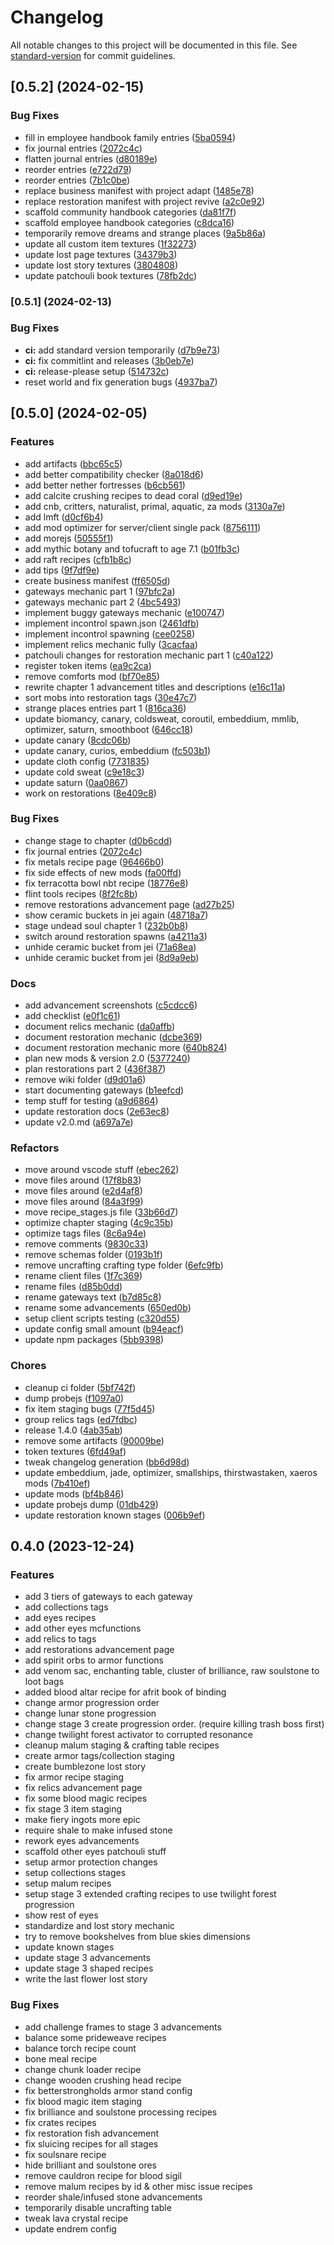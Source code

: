 # Changelog

All notable changes to this project will be documented in this file. See [standard-version](https://github.com/conventional-changelog/standard-version) for commit guidelines.

## [0.5.2] (2024-02-15)

### Bug Fixes

- fill in employee handbook family entries ([5ba0594](https://github.com/dustinheisey/inconvenient-modpack/commit/5ba0594dc6935d3edcdf838d39eac427dab281f3))
- fix journal entries ([2072c4c](https://github.com/dustinheisey/inconvenient-modpack/commit/2072c4c05ce86651a31fefc28951ba46dbae8026))
- flatten journal entries ([d80189e](https://github.com/dustinheisey/inconvenient-modpack/commit/d80189e0e29f8623de56ca318e7a432e45208bc8))
- reorder entries ([e722d79](https://github.com/dustinheisey/inconvenient-modpack/commit/e722d790b0b55a46191357bd6d37e5ec0d96d8c1))
- reorder entries ([7b1c0be](https://github.com/dustinheisey/inconvenient-modpack/commit/7b1c0be84a304089d8203f3c2bf33a92526cbc1b))
- replace business manifest with project adapt ([1485e78](https://github.com/dustinheisey/inconvenient-modpack/commit/1485e7846826d717ad76afdc9a71443c3940e394))
- replace restoration manifest with project revive ([a2c0e92](https://github.com/dustinheisey/inconvenient-modpack/commit/a2c0e92d635dc524bf2e1d4d951de798b083b370))
- scaffold community handbook categories ([da81f7f](https://github.com/dustinheisey/inconvenient-modpack/commit/da81f7f73992b39294bee0ce25625a6618373fad))
- scaffold employee handbook categories ([c8dca16](https://github.com/dustinheisey/inconvenient-modpack/commit/c8dca16a182ea77089f7e69f38732d664605fb5b))
- temporarily remove dreams and strange places ([9a5b86a](https://github.com/dustinheisey/inconvenient-modpack/commit/9a5b86a97dd656639ee195090aedf7e14edc73c4))
- update all custom item textures ([1f32273](https://github.com/dustinheisey/inconvenient-modpack/commit/1f322733a95d0598a6329cf59cde738c1e0f9982))
- update lost page textures ([34379b3](https://github.com/dustinheisey/inconvenient-modpack/commit/34379b37c3514942a921007ae3a1d2fcbf8709e6))
- update lost story textures ([3804808](https://github.com/dustinheisey/inconvenient-modpack/commit/3804808d1e40efc56fca7e6e9449e8f079f3dc42))
- update patchouli book textures ([78fb2dc](https://github.com/dustinheisey/inconvenient-modpack/commit/78fb2dc7854ccabf3c6e9e8a900c7e07dfe78f63))

### [0.5.1] (2024-02-13)

### Bug Fixes

- **ci:** add standard version temporarily ([d7b9e73](https://github.com/dustinheisey/inconvenient-modpack/commit/d7b9e738d51d0c68f0e0743c669c49f7434e65da))
- **ci:** fix commitlint and releases ([3b0eb7e](https://github.com/dustinheisey/inconvenient-modpack/commit/3b0eb7e4c8b44eb1c69164660afd903d76f6b76c))
- **ci:** release-please setup ([514732c](https://github.com/dustinheisey/inconvenient-modpack/commit/514732c8f9328dec7889caa25ba12d3dee806088))
- reset world and fix generation bugs ([4937ba7](https://github.com/dustinheisey/inconvenient-modpack/commit/4937ba7da2b2de68a073490a997151c196be4515))

## [0.5.0] (2024-02-05)

### Features

- add artifacts ([bbc65c5](https://github.com/dustinheisey/inconvenient-modpack/commit/bbc65c528fee56b42cb78dc8873b57bd39e09839))
- add better compatibility checker ([8a018d6](https://github.com/dustinheisey/inconvenient-modpack/commit/8a018d6339af982662799c8b3fccc51a1593fa2b))
- add better nether fortresses ([b6cb561](https://github.com/dustinheisey/inconvenient-modpack/commit/b6cb561f3fa2d4472b43f87b26ebc430153949fb))
- add calcite crushing recipes to dead coral ([d9ed19e](https://github.com/dustinheisey/inconvenient-modpack/commit/d9ed19ee62fe98c2c2922b8f90d6933b17e9b1ff))
- add cnb, critters, naturalist, primal, aquatic, za mods ([3130a7e](https://github.com/dustinheisey/inconvenient-modpack/commit/3130a7e69a18a3b946ce75a920d7b1bd7847e9f5))
- add lmft ([d0cf6b4](https://github.com/dustinheisey/inconvenient-modpack/commit/d0cf6b499474a33167d1c8ce9760320f645341ae))
- add mod optimizer for server/client single pack ([8756111](https://github.com/dustinheisey/inconvenient-modpack/commit/875611191256ab0dd750d5af6dabff009fc496ce))
- add morejs ([50555f1](https://github.com/dustinheisey/inconvenient-modpack/commit/50555f19864d406d6fde37c7163a0a6c4f88fce0))
- add mythic botany and tofucraft to age 7.1 ([b01fb3c](https://github.com/dustinheisey/inconvenient-modpack/commit/b01fb3c8364f55e7a44adc0b4abb99d3706b4533))
- add raft recipes ([cfb1b8c](https://github.com/dustinheisey/inconvenient-modpack/commit/cfb1b8c979280383ed8ed7c78ecf90a37cb3760f))
- add tips ([9f7df9e](https://github.com/dustinheisey/inconvenient-modpack/commit/9f7df9ea41d511f3627517fbb1fbba27a4739556))
- create business manifest ([ff6505d](https://github.com/dustinheisey/inconvenient-modpack/commit/ff6505d84daee1c3a55c94977f4c00732eda2e2d))
- gateways mechanic part 1 ([97bfc2a](https://github.com/dustinheisey/inconvenient-modpack/commit/97bfc2ae30ebf1d16a9e89be0aa63375e7eab628))
- gateways mechanic part 2 ([4bc5493](https://github.com/dustinheisey/inconvenient-modpack/commit/4bc549384ac75145808bd753272cd81a77c19f1c))
- implement buggy gateways mechanic ([e100747](https://github.com/dustinheisey/inconvenient-modpack/commit/e100747960431b1812a63efe3a2534f505769b8d))
- implement incontrol spawn.json ([2461dfb](https://github.com/dustinheisey/inconvenient-modpack/commit/2461dfb0f42196959dcb033de0f529eb204e12e3))
- implement incontrol spawning ([cee0258](https://github.com/dustinheisey/inconvenient-modpack/commit/cee0258a89d42bf0d30bf0e43fa4440caefe892e))
- implement relics mechanic fully ([3cacfaa](https://github.com/dustinheisey/inconvenient-modpack/commit/3cacfaac35cc4aee2f2f19f66d16b8ca39ca3ed1))
- patchouli changes for restoration mechanic part 1 ([c40a122](https://github.com/dustinheisey/inconvenient-modpack/commit/c40a122dbacbd547f48ee698ee2e57dea91bc810))
- register token items ([ea9c2ca](https://github.com/dustinheisey/inconvenient-modpack/commit/ea9c2ca5b4926f83420958d7ba2c3e412b4a9c32))
- remove comforts mod ([bf70e85](https://github.com/dustinheisey/inconvenient-modpack/commit/bf70e85cf49d7d6ce87f15fca887ba2fabc9e516))
- rewrite chapter 1 advancement titles and descriptions ([e16c11a](https://github.com/dustinheisey/inconvenient-modpack/commit/e16c11a79d3d0b3bab2e4288a0e98ec9f874bb08))
- sort mobs into restoration tags ([30e47c7](https://github.com/dustinheisey/inconvenient-modpack/commit/30e47c73801da73fcce6473a3c8dc62a9ae59e1d))
- strange places entries part 1 ([816ca36](https://github.com/dustinheisey/inconvenient-modpack/commit/816ca36d279196e15f2a210bbe7b7c60fbfb5263))
- update biomancy, canary, coldsweat, coroutil, embeddium, mmlib, optimizer, saturn, smoothboot ([646cc18](https://github.com/dustinheisey/inconvenient-modpack/commit/646cc186341d90928fb528b8d1feff09a3ce1ebd))
- update canary ([8cdc06b](https://github.com/dustinheisey/inconvenient-modpack/commit/8cdc06b050e79fa1456da555c671d915608410d0))
- update canary, curios, embeddium ([fc503b1](https://github.com/dustinheisey/inconvenient-modpack/commit/fc503b1f158c06a2033d0024e0ea29f5d4417db3))
- update cloth config ([7731835](https://github.com/dustinheisey/inconvenient-modpack/commit/7731835dc6e389b5bfc7b0c000119a5fe10cf1d1))
- update cold sweat ([c9e18c3](https://github.com/dustinheisey/inconvenient-modpack/commit/c9e18c389eac424f177160a1f06f4f5b561f6811))
- update saturn ([0aa0867](https://github.com/dustinheisey/inconvenient-modpack/commit/0aa08672fcfc20ba77d032c25ba3b2ae2fbb905b))
- work on restorations ([8e409c8](https://github.com/dustinheisey/inconvenient-modpack/commit/8e409c836a91dfb66b32f23c1f756d0dedf7d2ee))

### Bug Fixes

- change stage to chapter ([d0b6cdd](https://github.com/dustinheisey/inconvenient-modpack/commit/d0b6cdd224b47e9ceafe188485ed4129b8ed462f))
- fix journal entries ([2072c4c](https://github.com/dustinheisey/inconvenient-modpack/commit/2072c4c05ce86651a31fefc28951ba46dbae8026))
- fix metals recipe page ([96466b0](https://github.com/dustinheisey/inconvenient-modpack/commit/96466b093e92db1ab12b353c8ba6e4ecb0283203))
- fix side effects of new mods ([fa00ffd](https://github.com/dustinheisey/inconvenient-modpack/commit/fa00ffdea3145c3e7990ec9c22ec952092d9edd4))
- fix terracotta bowl nbt recipe ([18776e8](https://github.com/dustinheisey/inconvenient-modpack/commit/18776e88fe09202f32496758f0545f9446891549))
- flint tools recipes ([8f2fc8b](https://github.com/dustinheisey/inconvenient-modpack/commit/8f2fc8bbb0b6a37d232e12ba483cfaf0c3103422))
- remove restorations advancement page ([ad27b25](https://github.com/dustinheisey/inconvenient-modpack/commit/ad27b25a12375874ccfc80c5840595abafab455a))
- show ceramic buckets in jei again ([48718a7](https://github.com/dustinheisey/inconvenient-modpack/commit/48718a7989cb335a878d24c9a8f8eccf31db78e9))
- stage undead soul chapter 1 ([232b0b8](https://github.com/dustinheisey/inconvenient-modpack/commit/232b0b8f05a3b2b2e08f876a196c385f781ba405))
- switch around restoration spawns ([a4211a3](https://github.com/dustinheisey/inconvenient-modpack/commit/a4211a3d4d3bbeca6a42bb064ced029a9daba932))
- unhide ceramic bucket from jei ([71a68ea](https://github.com/dustinheisey/inconvenient-modpack/commit/71a68eaf9950d4f323693d25042f5ebc4246558a))
- unhide ceramic bucket from jei ([8d9a9eb](https://github.com/dustinheisey/inconvenient-modpack/commit/8d9a9eb192bdc10e066ad73eaa9bdea4f7f350cd))

### Docs

- add advancement screenshots ([c5cdcc6](https://github.com/dustinheisey/inconvenient-modpack/commit/c5cdcc624620d2e78913d06296dba6045b616ff9))
- add checklist ([e0f1c61](https://github.com/dustinheisey/inconvenient-modpack/commit/e0f1c617152a77cb3cc9ce7d92f696d5917949ba))
- document relics mechanic ([da0affb](https://github.com/dustinheisey/inconvenient-modpack/commit/da0affbc0d8dddfec64dcbf5490fbebc70f271bb))
- document restoration mechanic ([dcbe369](https://github.com/dustinheisey/inconvenient-modpack/commit/dcbe3691daa627e6e692e036d166a8ece869c147))
- document restoration mechanic more ([640b824](https://github.com/dustinheisey/inconvenient-modpack/commit/640b824a56760349b7d1b29164d7fdcfe2c41897))
- plan new mods & version 2.0 ([5377240](https://github.com/dustinheisey/inconvenient-modpack/commit/53772400ada4f671851756f3146860ec7cd3942d))
- plan restorations part 2 ([436f387](https://github.com/dustinheisey/inconvenient-modpack/commit/436f387e9896cbaac8568019a06b5e2b29d0c889))
- remove wiki folder ([d9d01a6](https://github.com/dustinheisey/inconvenient-modpack/commit/d9d01a6262b84d63bd272acbfe4260b26f30bc4c))
- start documenting gateways ([b1eefcd](https://github.com/dustinheisey/inconvenient-modpack/commit/b1eefcd35a0dfc7c717b727f3eabfa617a6f9d80))
- temp stuff for testing ([a9d6864](https://github.com/dustinheisey/inconvenient-modpack/commit/a9d6864e5e78d4572ecee7a983d0c69033469fdf))
- update restoration docs ([2e63ec8](https://github.com/dustinheisey/inconvenient-modpack/commit/2e63ec841c689dfc3928175ddf477e925c421f0f))
- update v2.0.md ([a697a7e](https://github.com/dustinheisey/inconvenient-modpack/commit/a697a7ea99e687c3b83415563462e4495ab2e7f3))

### Refactors

- move around vscode stuff ([ebec262](https://github.com/dustinheisey/inconvenient-modpack/commit/ebec262151424c8d899f6da591ed7619796e07b2))
- move files around ([17f8b83](https://github.com/dustinheisey/inconvenient-modpack/commit/17f8b8365841b2bbe6d4b2f0e3a17bbac3558354))
- move files around ([e2d4af8](https://github.com/dustinheisey/inconvenient-modpack/commit/e2d4af8b027cfbaacfbec701f5da709e221c934e))
- move files around ([84a3f99](https://github.com/dustinheisey/inconvenient-modpack/commit/84a3f999a0035c3d10298849f725ab4e5dd7722c))
- move recipe_stages.js file ([33b66d7](https://github.com/dustinheisey/inconvenient-modpack/commit/33b66d7c6f8fb341f5a36ad65ea6beda4186724d))
- optimize chapter staging ([4c9c35b](https://github.com/dustinheisey/inconvenient-modpack/commit/4c9c35b00fe8eb5441a4f274f74a62f8e95fd0ee))
- optimize tags files ([8c6a94e](https://github.com/dustinheisey/inconvenient-modpack/commit/8c6a94eee4b366cab1eac43c3830c8772ba72a48))
- remove comments ([9830c33](https://github.com/dustinheisey/inconvenient-modpack/commit/9830c33437656d736c01a7750af32f15fed5e547))
- remove schemas folder ([0193b1f](https://github.com/dustinheisey/inconvenient-modpack/commit/0193b1f7cdc5e14d841246bf3c642d3e0f08e416))
- remove uncrafting crafting type folder ([6efc9fb](https://github.com/dustinheisey/inconvenient-modpack/commit/6efc9fb8d74322e41041edad6d6738ddc2e53254))
- rename client files ([1f7c369](https://github.com/dustinheisey/inconvenient-modpack/commit/1f7c3696e893fc3f138553680c40dce850cb413d))
- rename files ([d85b0dd](https://github.com/dustinheisey/inconvenient-modpack/commit/d85b0dd8af9534808b456efeabe06a44c6a49519))
- rename gateways text ([b7d85c8](https://github.com/dustinheisey/inconvenient-modpack/commit/b7d85c8fe602b6b88bc03040759b1418f45658c2))
- rename some advancements ([650ed0b](https://github.com/dustinheisey/inconvenient-modpack/commit/650ed0b45cc68a8cdf2a8f346025112773bc36de))
- setup client scripts testing ([c320d55](https://github.com/dustinheisey/inconvenient-modpack/commit/c320d556dc6a0869499d4a80495eac30f04efc3a))
- update config small amount ([b94eacf](https://github.com/dustinheisey/inconvenient-modpack/commit/b94eacfe55ad47da0c93bb1b480df0952ee8a762))
- update npm packages ([5bb9398](https://github.com/dustinheisey/inconvenient-modpack/commit/5bb9398e3482ee6218abfa572fae8a3170cbe9da))

### Chores

- cleanup ci folder ([5bf742f](https://github.com/dustinheisey/inconvenient-modpack/commit/5bf742f1ca094ab0dc34fa71af25db658de00eb5))
- dump probejs ([f1097a0](https://github.com/dustinheisey/inconvenient-modpack/commit/f1097a09764f39e6a0fc8e98f32c57e839377dc5))
- fix item staging bugs ([77f5d45](https://github.com/dustinheisey/inconvenient-modpack/commit/77f5d4598dfc8e20d8a980777da98d8d6fe92f5f))
- group relics tags ([ed7fdbc](https://github.com/dustinheisey/inconvenient-modpack/commit/ed7fdbc22ab3230b21b27aa020bb925caf9f2cdb))
- release 1.4.0 ([4ab35ab](https://github.com/dustinheisey/inconvenient-modpack/commit/4ab35abfa8f3f2b2b426578a11cbf3e0135a0f86))
- remove some artifacts ([90009be](https://github.com/dustinheisey/inconvenient-modpack/commit/90009beea34bdb7c5dcc5d61b1322a47637ebab3))
- token textures ([6fd49af](https://github.com/dustinheisey/inconvenient-modpack/commit/6fd49af64a213faf2cd40605469cd81932f9f58b))
- tweak changelog generation ([bb6d98d](https://github.com/dustinheisey/inconvenient-modpack/commit/bb6d98dca008a7f810b336c951c95faafc5092da))
- update embeddium, jade, optimizer, smallships, thirstwastaken, xaeros mods ([7b410ef](https://github.com/dustinheisey/inconvenient-modpack/commit/7b410ef5a7f1ff243dec35a637d2d1ae6a4680b7))
- update mods ([bf4b846](https://github.com/dustinheisey/inconvenient-modpack/commit/bf4b84697e3738ac6fcc2394b01e45106ae48653))
- update probejs dump ([01db429](https://github.com/dustinheisey/inconvenient-modpack/commit/01db429de7f2c5b8bf40077921ecd59374235f7b))
- update restoration known stages ([006b9ef](https://github.com/dustinheisey/inconvenient-modpack/commit/006b9ef9896a1b260a380f68e128a58c39441723))

## 0.4.0 (2023-12-24)

### Features

- add 3 tiers of gateways to each gateway
- add collections tags
- add eyes recipes
- add other eyes mcfunctions
- add relics to tags
- add restorations advancement page
- add spirit orbs to armor functions
- add venom sac, enchanting table, cluster of brilliance, raw soulstone to loot bags
- added blood altar recipe for afrit book of binding
- change armor progression order
- change lunar stone progression
- change stage 3 create progression order. (require killing trash boss first)
- change twilight forest activator to corrupted resonance
- cleanup malum staging & crafting table recipes
- create armor tags/collection staging
- create bumblezone lost story
- fix armor recipe staging
- fix relics advancement page
- fix some blood magic recipes
- fix stage 3 item staging
- make fiery ingots more epic
- require shale to make infused stone
- rework eyes advancements
- scaffold other eyes patchouli stuff
- setup armor protection changes
- setup collections stages
- setup malum recipes
- setup stage 3 extended crafting recipes to use twilight forest progression
- show rest of eyes
- standardize and lost story mechanic
- try to remove bookshelves from blue skies dimensions
- update known stages
- update stage 3 advancements
- update stage 3 shaped recipes
- write the last flower lost story

### Bug Fixes

- add challenge frames to stage 3 advancements
- balance some prideweave recipes
- balance torch recipe count
- bone meal recipe
- change chunk loader recipe
- change wooden crushing head recipe
- fix betterstrongholds armor stand config
- fix blood magic item staging
- fix brilliance and soulstone processing recipes
- fix crates recipes
- fix restoration fish advancement
- fix sluicing recipes for all stages
- fix soulsnare recipe
- hide brilliant and soulstone ores
- remove cauldron recipe for blood sigil
- remove malum recipes by id & other misc issue recipes
- reorder shale/infused stone advancements
- temporarily disable uncrafting table
- tweak lava crystal recipe
- update endrem config
